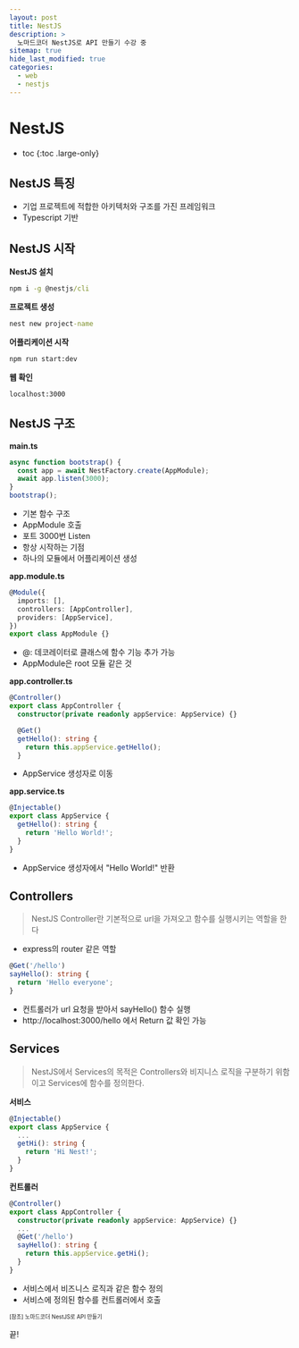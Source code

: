```yaml
---
layout: post
title: NestJS
description: >
  노마드코더 NestJS로 API 만들기 수강 중
sitemap: true
hide_last_modified: true
categories:
  - web
  - nestjs
---
```


# NestJS

- toc
{:toc .large-only}

## NestJS 특징

- 기업 프로젝트에 적합한 아키텍처와 구조를 가진 프레임워크
- Typescript 기반

## NestJS 시작

**NestJS 설치**

```cmd
npm i -g @nestjs/cli
```

**프로젝트 생성**

```cmd
nest new project-name
```

**어플리케이션 시작**

```cmd
npm run start:dev
```

**웹 확인**

```
localhost:3000
```

## NestJS 구조

**main.ts**

```ts
async function bootstrap() {
  const app = await NestFactory.create(AppModule);
  await app.listen(3000);
}
bootstrap();
```
- 기본 함수 구조
- AppModule 호출
- 포트 3000번 Listen
- 항상 시작하는 기점
- 하나의 모듈에서 어플리케이션 생성

**app.module.ts**

```ts
@Module({
  imports: [],
  controllers: [AppController],
  providers: [AppService],
})
export class AppModule {}
```

- @: 데코레이터로 클래스에 함수 기능 추가 가능
- AppModule은 root 모듈 같은 것

**app.controller.ts**

```ts
@Controller()
export class AppController {
  constructor(private readonly appService: AppService) {}

  @Get()
  getHello(): string {
    return this.appService.getHello();
  }
```

- AppService 생성자로 이동

**app.service.ts**

```ts
@Injectable()
export class AppService {
  getHello(): string {
    return 'Hello World!';
  }
}
```

- AppService 생성자에서 "Hello World!" 반환

## Controllers

> NestJS Controller란 기본적으로 url을 가져오고 함수를 실행시키는 역할을 한다

- express의 router 같은 역할

```ts
@Get('/hello')
sayHello(): string {
  return 'Hello everyone';
}
```

- 컨트롤러가 url 요청을 받아서 sayHello() 함수 실행 
- http://localhost:3000/hello 에서 Return 값 확인 가능 

## Services

> NestJS에서 Services의 목적은 Controllers와 비지니스 로직을 구분하기 위함이고 Services에 함수를 정의한다.

**서비스**

```ts
@Injectable()
export class AppService {
  ...
  getHi(): string {
    return 'Hi Nest!';
  }
}
```

**컨트롤러**

```ts
@Controller()
export class AppController {
  constructor(private readonly appService: AppService) {}
  ...
  @Get('/hello')
  sayHello(): string {
    return this.appService.getHi();
  }
}
```

- 서비스에서 비즈니스 로직과 같은 함수 정의
- 서비스에 정의된 함수를 컨트롤러에서 호출


<span style="font-size:70%">[참조] 노마드코더 NestJS로 API 만들기

끝!
